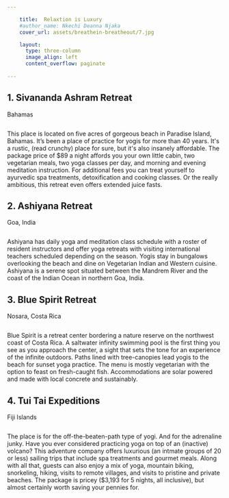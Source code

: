 ```yaml
---

    title:  Relaxtion is Luxury
    #author_name: Nkechi Deanna Njaka
    cover_url: assets/breathein-breatheout/7.jpg

    layout:
      type: three-column
      image_align: left
      content_overflow: paginate
        
---
```



<!-- ###Destination 1 -->
## 1. Sivananda Ashram Retreat
<p class="subtitle">Bahamas</p>

<img src="../assets/breathein-breatheout/bahamas.jpg" alt="">
 
This place is located on five acres of gorgeous beach in Paradise Island, Bahamas. It’s been a place of practice for yogis for more than 40 years. It's a rustic, (read crunchy) place for sure, but it's also insanely affordable. The package price of $89 a night affords you your own little cabin, two vegetarian meals, two yoga classes per day, and morning and evening meditation instruction. For additional fees you can treat yourself to  ayurvedic spa treatments, detoxification and cooking classes. Or the really ambitious, this retreat even offers extended juice fasts. 


<!-- ###Destination 2 -->
## 2. Ashiyana Retreat 
<p class="subtitle">Goa, India</p>

<img src="../assets/breathein-breatheout/india.jpg" alt="">

Ashiyana has daily yoga and meditation class schedule with a roster of resident instructors and offer yoga retreats with visiting international teachers scheduled depending on the season. Yogis stay in bungalows overlooking the beach and dine on Vegetarian Indian and Western cuisine. Ashiyana is a serene spot situated between the Mandrem River and the coast of the Indian Ocean in northern Goa, India. 
 
## 3. Blue Spirit Retreat
<p class="subtitle">Nosara, Costa Rica</p>

<img src="../assets/breathein-breatheout/costarica.jpg" alt="">

Blue Spirit is a retreat center bordering a nature reserve on the northwest coast of Costa Rica. A saltwater infinity swimming pool is the first thing you see as you approach the center, a sight that sets the tone for an experience of the infinite outdoors. Paths lined with tree-canopies lead yogis to the beach for sunset yoga practice. The menu is mostly vegetarian with the option to feast on fresh-caught fish. Accommodations are solar powered and made with local concrete and sustainably.



## 4. Tui Tai Expeditions
<p class="subtitle">Fiji Islands</p>

<img src="../assets/breathein-breatheout/fiji.jpg" alt="">
 
The place is for the off-the-beaten-path type of yogi. And for the adrenaline junky. Have you ever considered practicing yoga on top of an (inactive) volcano? This adventure company offers luxurious (an intmate groups of 20 or less) sailing trips that include spa treatments and gourmet meals. Along with all that, guests can also enjoy a mix of yoga, mountain biking, snorkeling, hiking, visits to remote villages, and visits to pristine and private beaches. The package is pricey ($3,193 for 5 nights, all inclusive), but almost certainly worth saving your pennies for. 